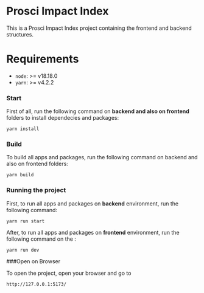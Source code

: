# Prosci Impact Index

This is a Prosci Impact Index project containing the frontend and backend structures.

# Requirements

- `node`: >= v18.18.0
- `yarn`: >= v4.2.2

### Start

First of all, run the following command on **backend and also on frontend** folders to install dependecies and packages:

```
yarn install
```  

### Build

To build all apps and packages, run the following command on backend and also on frontend folders:

```
yarn build
```  

### Running the project

First, to run all apps and packages on **backend** environment, run the following command:

```
yarn run start
```

After, to run all apps and packages on **frontend** environment, run the following command on the :

```
yarn run dev
```

###Open on Browser

To open the project, open your browser and go to

```
http://127.0.0.1:5173/
```
